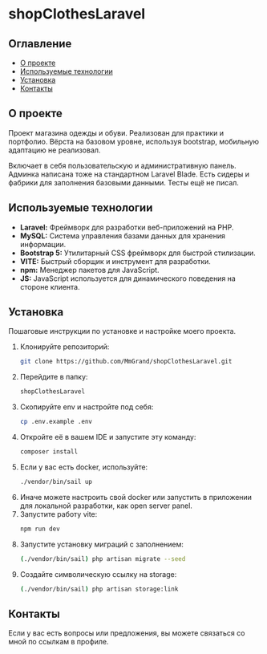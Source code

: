 
# shopClothesLaravel

## Оглавление

- [О проекте](#о-проекте)
- [Используемые технологии](#используемые-технологии)
- [Установка](#установка)
- [Контакты](#контакты)

## О проекте

Проект магазина одежды и обуви. Реализован для практики и портфолио. Вёрста на базовом уровне, используя bootstrap, мобильную адаптацию не реализовал.

Включает в себя пользовательскую и административную панель. Админка написана тоже на стандартном Laravel Blade. Есть сидеры и фабрики для заполнения базовыми данными. Тесты ещё не писал.

## Используемые технологии

- **Laravel:** Фреймворк для разработки веб-приложений на PHP.
- **MySQL:** Система управления базами данных для хранения информации.
- **Bootstrap 5:** Утилитарный CSS фреймворк для быстрой стилизации.
- **VITE:** Быстрый сборщик и инструмент для разработки.
- **npm:** Менеджер пакетов для JavaScript.
- **JS:** JavaScript используется для динамического поведения на стороне клиента.

## Установка

Пошаговые инструкции по установке и настройке моего проекта.

1. Клонируйте репозиторий:
   ```sh
   git clone https://github.com/MmGrand/shopClothesLaravel.git
   ```
2. Перейдите в папку:
   ```sh
   shopClothesLaravel
   ```
3. Скопируйте env и настройте под себя:
    ```sh
    cp .env.example .env
    ```
4. Откройте её в вашем IDE и запустите эту команду:
    ```sh
    composer install
    ```
5. Если у вас есть docker, используйте:
    ```sh
    ./vendor/bin/sail up
    ```
6. Иначе можете настроить свой docker или запустить в приложении для локальной разработки, как open server panel.
7. Запустите работу vite:
    ```sh
    npm run dev
    ```
8. Запустите установку миграций с заполнением:
    ```sh
    (./vendor/bin/sail) php artisan migrate --seed
    ```
9. Создайте символическую ссылку на storage:
    ```sh
    (./vendor/bin/sail) php artisan storage:link
    ```

## Контакты

Если у вас есть вопросы или предложения, вы можете связаться со мной по ссылкам в профиле.
